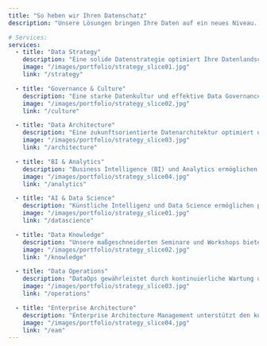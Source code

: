 ```yaml
---
title: "So heben wir Ihren Datenschatz"
description: "Unsere Lösungen bringen Ihre Daten auf ein neues Niveau. Entdecken Sie, wie wir mit innovativen Ansätzen Ihre Daten transformieren und in wertvolle Einblicke sowie strategische Vorteile umwandeln."

# Services:
services:
  - title: "Data Strategy"
    description: "Eine solide Datenstrategie optimiert Ihre Datenlandschaft, schafft Mehrwert und erschließt neue Geschäftsfelder durch Anpassung von Prozessen oder den Einsatz Künstlicher Intelligenz."
    image: "/images/portfolio/strategy_slice01.jpg"
    link: "/strategy"

  - title: "Governance & Culture"
    description: "Eine starke Datenkultur und effektive Data Governance sind entscheidend für fundierte, datenbasierte Entscheidungen, steigern die Effizienz und sorgen so für Wettbewerbsvorteile."
    image: "/images/portfolio/strategy_slice02.jpg"
    link: "/culture"

  - title: "Data Architecture"
    description: "Eine zukunftsorientierte Datenarchitektur optimiert die Nutzung Ihrer Daten, eröffnet neue Geschäftsmöglichkeiten und fördert Innovationen."
    image: "/images/portfolio/strategy_slice03.jpg"
    link: "/architecture"

  - title: "BI & Analytics"
    description: "Business Intelligence (BI) und Analytics ermöglichen fundierte Entscheidungen, Identifizierung von Potenzialen und eine datenbasierte Unternehmensoptimierung."
    image: "/images/portfolio/strategy_slice04.jpg"
    link: "/analytics"

  - title: "AI & Data Science"
    description: "Künstliche Intelligenz und Data Science ermöglichen präzisere Vorhersagen und optimieren Geschäftsstrategien, indem sie wertvolle Erkenntnisse aus großen Datenmengen gewinnen."
    image: "/images/portfolio/strategy_slice01.jpg"
    link: "/datascience"

  - title: "Data Knowledge"
    description: "Unsere maßgeschneiderten Seminare und Workshops bieten praxisnahes Lernen, während kontinuierliche Schulungen und eine aktuelle Wissensdatenbank das Know-how im Unternehmen sichern."
    image: "/images/portfolio/strategy_slice02.jpg"
    link: "/knowledge"

  - title: "Data Operations"
    description: "DataOps gewährleistet durch kontinuierliche Wartung und Optimierung eine stabile, skalierbare Dateninfrastruktur. Es verbessert die Datenqualität, beschleunigt die Verarbeitung und senkt Kosten."
    image: "/images/portfolio/strategy_slice03.jpg"
    link: "/operations"

  - title: "Enterprise Architecture"
    description: "Enterprise Architecture Management unterstützt den kontinuierlichen Abgleich von Technologie und Geschäftsstrategie, um sicherzustellen, dass Ihre IT-Infrastruktur anpassungsfähig und zukunftssicher ist."
    image: "/images/portfolio/strategy_slice04.jpg"
    link: "/eam"
---
```

